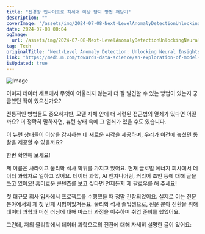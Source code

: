 ```yaml
---
title: "신경망 인사이트로 차세대 이상 탐지 방법 깨닫기"
description: ""
coverImage: "/assets/img/2024-07-08-Next-LevelAnomalyDetectionUnlockingNeuralInsights_0.png"
date: 2024-07-08 00:04
ogImage:
  url: /assets/img/2024-07-08-Next-LevelAnomalyDetectionUnlockingNeuralInsights_0.png
tag: Tech
originalTitle: "Next-Level Anomaly Detection: Unlocking Neural Insights"
link: "https://medium.com/towards-data-science/an-exploration-of-model-state-data-in-anomaly-detection-e6860cbca160"
isUpdated: true
---
```


![Image](/assets/img/2024-07-08-Next-LevelAnomalyDetectionUnlockingNeuralInsights_0.png)

이미지 데이터 세트에서 무엇이 어울리지 않는지 더 잘 발견할 수 있는 방법이 있는지 궁금했던 적이 있으신가요?

전통적인 방법들도 중요하지만, 모델 자체 안에 더 세련된 접근법의 열쇠가 있다면 어떨까요? 더 정확히 말하자면, 뉴런 상태 속에 그 열쇠가 있을 수도 있습니다.

이 뉴런 상태들이 이상을 감지하는 데 새로운 시각을 제공하며, 우리가 이전에 놓쳤던 통찰을 제공할 수 있을까요?

<!-- cozy-coder - 수평 -->

<ins class="adsbygoogle"
     style="display:block"
     data-ad-client="ca-pub-4877378276818686"
     data-ad-slot="1107185301"
     data-ad-format="auto"
     data-full-width-responsive="true"></ins>

<script>
     (adsbygoogle = window.adsbygoogle || []).push({});
</script>

한번 확인해 보세요!

제 이름은 사라이고 물리학 석사 학위를 가지고 있어요. 현재 글로벌 에너지 회사에서 데이터 과학자로 일하고 있어요. 데이터 과학, AI 엔지니어링, 커리어 조언 등에 대해 글을 쓰고 있어요! 흥미로운 콘텐츠를 보고 싶다면 언제든지 제 팔로우를 해 주세요!

첫 대규모 회사 입사에서 프로젝트를 수행했을 때 정말 긴장되었어요. 실제로 이는 전문 분야에서의 제 첫 번째 시험이었거든요. 물리학 석사 졸업생으로, 전문 분야 전환을 위해 데이터 과학과 머신 러닝에 대해 마스터 과정을 이수하며 취업 준비를 했었어요.

그런데, 저의 물리학에서 데이터 과학으로의 전환에 대해 자세히 설명한 글이 있어요:
